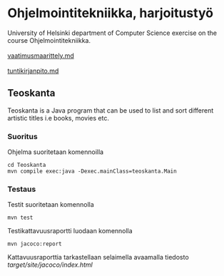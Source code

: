 # Ohjelmointitekniikka, harjoitustyö

University of Helsinki department of Computer Science exercise on the course Ohjelmointitekniikka. 
<br></br>
[vaatimusmaarittely.md](https://github.com/NuiS4ncE/ot-harjoitustyo/blob/master/Teoskanta/dokumentointi/vaatimusmaarittely.md) <br> </br>
[tuntikirjanpito.md](https://github.com/NuiS4ncE/ot-harjoitustyo/blob/master/Teoskanta/dokumentointi/tuntikirjanpito.md)

## Teoskanta

Teoskanta is a Java program that can be used to list and sort different artistic titles i.e books, movies etc. 

### Suoritus

Ohjelma suoritetaan komennoilla
```
cd Teoskanta
mvn compile exec:java -Dexec.mainClass=teoskanta.Main
```

### Testaus

Testit suoritetaan komennolla 

```
mvn test
```

Testikattavuusraportti luodaan komennolla 
```
mvn jacoco:report
```

Kattavuusraporttia tarkastellaan selaimella avaamalla tiedosto _target/site/jacoco/index.html_

